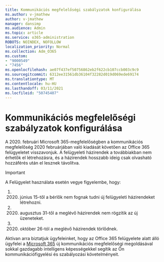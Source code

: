 ```yaml
---
title: Kommunikációs megfelelőségi szabályzatok konfigurálása
ms.author: v-jmathew
author: v-jmathew
manager: dansimp
ms.audience: Admin
ms.topic: article
ms.service: o365-administration
ROBOTS: NOINDEX, NOFOLLOW
localization_priority: Normal
ms.collection: Adm_O365
ms.custom:
- "9000549"
- "7456"
ms.openlocfilehash: ae07f437ef50756862eb2f622cb107ccb003c9c9
ms.sourcegitcommit: 6312ee31561db36104f32282d019d069ede69174
ms.translationtype: MT
ms.contentlocale: hu-HU
ms.lasthandoff: 03/11/2021
ms.locfileid: "50745407"
---
```

# <a name="configure-communication-compliance-policies"></a>Kommunikációs megfelelőségi szabályzatok konfigurálása

A 2020. februári Microsoft 365-megfelelőségben a kommunikációs megfelelőség 2020 februárjában való kiadását követően az Office 365 felügyeletet visszavonjuk. A felügyeleti házirendek a továbbiakban nem érhetők el létrehozásra, és a házirendek hosszabb ideig csak olvasható hozzáférés után el lesznek távolítva.

> [!IMPORTANT]
> A Felügyelet használata esetén vegye figyelembe, hogy:
>
> 1. 2020. június 15-től a bérlők nem fognak tudni új felügyeleti házirendeket létrehozni.
> 2. 2020. augusztus 31-től a meglévő házirendek nem rögzítik az új üzeneteket.
> 3. 2020. október 26-tól a meglévő házirendek törlődnek.

Aktívan arra biztatjuk ügyfeleinket, hogy az Office 365 felügyelete alatt álló ügyfelei a [Microsoft 365](https://go.microsoft.com/fwlink/?linkid=2128593) új kommunikációs megfelelőségi megoldásával sokkal gazdagabb intelligens képességekkel segítik az Ön kommunikációfigyelési és szabályozási követelményeit.
